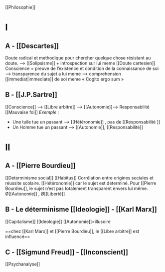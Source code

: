 [[Philosophie]]
# I 
## A - [[Descartes]]
Doute radical et methodique pour chercher quelque chose résistant au doute.
—> [[Solipsisme]] + introspection sur lui meme
[[Doute cartesien]] 
Conscience = preuve de l’existence et condition de la connaissance de soi
—> transparence du sujet a lui meme
—> comprehension [[immediat|immediate]] de soi meme
« Cogito ergo sum »

## B - [[J.P.Sartre]]
[[Conscience]] —> [[Libre arbitre]] —> [[Autonomie]]—> Responsabilité
[[Mauvaise foi]] 
_Exemple_ : 
- Une tuile tue un passant —> [[Hétéronomie]] , pas de [[Responsabilité ]]
- Un Homme tue un passant —> [[Autonomie]], [[Responsabilité]]
# II

## A - [[Pierre Bourdieu]]
[[Determinisme social]]
[[Habitus]]
Corrélation entre origines sociales et réussite scolaire. [[Hétéronomie]] car le sujet est déterminé.
Pour [[Pierre Bourdieu]], le sujet n’est pas totalement transparent envers lui même.
Ø[[Autonomie]] , Ø[[Liberté]]

## B - Le déterminisme [[Ideologie]] - [[Karl Marx]] 
[[Capitalisme]] 
[[Ideologie]]
[[Autonomie]]=illusoire

==chez [[Karl Marx]] et [[Pierre Bourdieu]], le [[Libre arbitre]] est influencé==

## C - [[Sigmund Freud]] - [[Inconscient]]
[[Psychanalyse]]




